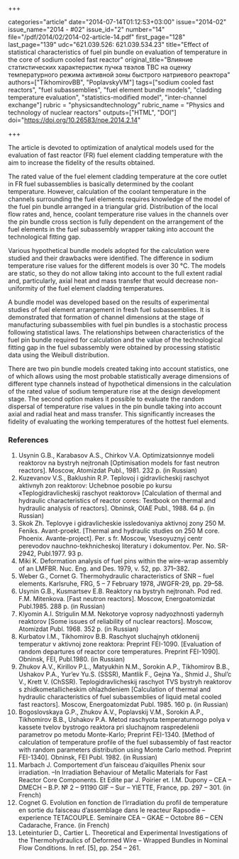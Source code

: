 +++

categories="article"
date="2014-07-14T01:12:53+03:00"
issue="2014-02"
issue_name="2014 - #02"
issue_id="2"
number="14"
file="/pdf/2014/02/2014-02-article-14.pdf"
first_page="128"
last_page="139"
udc="621.039.526: 621.039.534.23"
title="Effect of statistical characteristics of fuel pin bundle on evaluation of temperature in the core of sodium cooled fast reactor"
original_title="Влияние статистических характеристик пучка твэлов ТВС на оценку температурного режима активной зоны быстрого натриевого реактора"
authors=["TikhomirovBB", "PoplavskyVM"]
tags=["sodium cooled fast reactors", "fuel subassemblies", "fuel element bundle models", "cladding temperature evaluation", "statistics-modified model", "inter-channel exchange"]
rubric = "physicsandtechnology"
rubric_name = "Physics and technology of nuclear reactors"
outputs=["HTML", "DOI"]
doi="https://doi.org/10.26583/npe.2014.2.14"

+++

The article is devoted to optimization of analytical models used for the evaluation of fast reactor (FR) fuel element cladding temperature with the aim to increase the fidelity of the results obtained.

The rated value of the fuel element cladding temperature at the core outlet in FR fuel subassemblies is basically determined by the coolant temperature. However, calculation of the coolant temperature in the channels surrounding the fuel elements requires knowledge of the model of the fuel pin bundle arranged in a triangular grid. Distribution of the local flow rates and, hence, coolant temperature rise values in the channels over the pin bundle cross section is fully dependent on the arrangement of the fuel elements in the fuel subassembly wrapper taking into account the technological fitting gap.

Various hypothetical bundle models adopted for the calculation were studied and their drawbacks were identified. The difference in sodium temperature rise values for the different models is over 30 °С. The models are static, so they do not allow taking into account to the full extent radial and, particularly, axial heat and mass transfer that would decrease non-uniformity of the fuel element cladding temperatures.

A bundle model was developed based on the results of experimental studies of fuel element arrangement in fresh fuel subassemblies. It is demonstrated that formation of channel dimensions at the stage of manufacturing subassemblies with fuel pin bundles is a stochastic process following statistical laws. The relationships between characteristics of the fuel pin bundle required for calculation and the value of the technological fitting gap in the fuel subassembly were obtained by processing statistic data using the Weibull distribution.

There are two pin bundle models created taking into account statistics, one of which allows using the most probable statistically average dimensions of different type channels instead of hypothetical dimensions in the calculation of the rated value of sodium temperature rise at the design development stage. The second option makes it possible to evaluate the random dispersal of temperature rise values in the pin bundle taking into account axial and radial heat and mass transfer. This significantly increases the fidelity of evaluating the working temperatures of the hottest fuel elements.

### References

1. Usynin G.B., Karabasov A.S., Chirkov V.A. Optimizatsionnye modeli reaktorov na bystryh nejtronah [Optimisation models for fast neutron reactors]. Moscow, Atomizdat Publ., 1981. 232 p. (in Russian)
2. Kuzevanov V.S., Baklushin R.P. Teplovoj i gidravlicheskij raschyot aktivnyh zon reaktorov: Uchebnoe posobie po kursu «Teplogidravlicheskij raschyot reaktorov» [Calculation of thermal and hydraulic characteristics of reactor cores: Textbook on thermal and hydraulic analysis of reactors]. Obninsk, OIAE Publ., 1988. 64 p. (in Russian)
3. Skok Zh. Teplovye i gidravlicheskie issledovaniya aktivnoj zony 250 M. Feniks. Avant-proekt. [Thermal and hydraulic studies on 250 M core. Phoenix. Avante-project]. Per. s fr. Moscow, Vsesoyuznyj centr perevodov nauchno-tekhnicheskoj literatury i dokumentov. Per. No. SR-2942, Publ.1977. 93 p.
4. Miki K. Deformation analysis of fuel pins within the wire-wrap assembly of an LMFBR. Nuc. Eng. and Des. 1979, v. 52, pp. 371–382.
5. Weber G., Cornet G. Thermohydraulic characteristics of SNR – fuel elements. Karlsruhe, FRG, 5 – 7 February 1978, JWGFR-29, pp. 29–58.
6. Usynin G.B., Kusmartsev E.B. Reaktory na bystryh nejtronah. Pod red. F.M. Mitenkova. [Fast neutron reactors]. Moscow, Energoatomizdat Publ.1985. 288 p. (in Russian)
7. Klyomin A.I. Strigulin M.M. Nekotorye voprosy nadyozhnosti yadernyh reaktorov [Some issues of reliability of nuclear reactors]. Moscow, Atomizdat Publ. 1968. 352 p. (in Russian)
8. Kurbatov I.M., Tikhomirov B.B. Raschyot sluchajnyh otklonenij temperatur v aktivnoj zone reaktora: Preprint FEI-1090. [Evaluation of random departures of reactor core temperatures. Preprint FEI-1090]. Obninsk, FEI, Publ.1980. (in Russian)
9. Zhukov A.V., Kirillov P.L., Matyukhin N.M., Sorokin A.P., Tikhomirov B.B., Ushakov P.A., Yur’ev Yu.S. (SSSR), Mantlik F., Gejna Ya., Shmid J., Shul’c V., Krett V. (ChSSR). Teplogidravlicheskij raschyot TVS bystryh reaktorov s zhidkometallicheskim ohlazhdeniem [Calculation of thermal and hydraulic characteristics of fuel subassemblies of liquid metal cooled fast reactors]. Moscow, Energoatomizdat Publ. 1985. 160 p. (in Russian)
10. Bogoslovskaya G.P., Zhukov A.V., Poplavskij V.M., Sorokin A.P., Tikhomirov B.B., Ushakov P.A. Metod raschyota temperaturnogo polya v kassete tvelov bystrogo reaktora pri sluchajnom raspredelenii parametrov po metodu Monte-Karlo; Preprint FEI-1340. [Method of calculation of temperature profile of the fuel subassembly of fast reactor with random parameters distribution using Monte Carlo method. Preprint FEI-1340]. Obninsk, FEI Publ. 1982. (in Russian)
11. Marbach J. Comportement d’un faisceau d’aiquilles Phenix sour irradiation. –In Irradiation Behaviour of Metallic Materials for Fast Reactor Core Components. Et Edite par J. Poirier et. I.M. Dupony – CEA – DMECH – B.P. № 2 – 91190 GIF – Sur – YIETTE, France, pp. 297 – 301. (in French)
12. Cognet G. Evolution en fonction de l’irradiation du profil de temperature en sortie du faisceau d’assemblage dans le reacteur Rapsodie – experience TETACOUPLE. Seminaire CEA – GKAE – Octobre 86 – CEN Cadarache, France. (in French)
13. Leteinturier D., Cartier L. Theoretical and Experimental Investigations of the Thermohydraulics of Deformed Wire – Wrapped Bundles in Nominal Flow Conditions. In ref. [5], pp. 254 – 261.